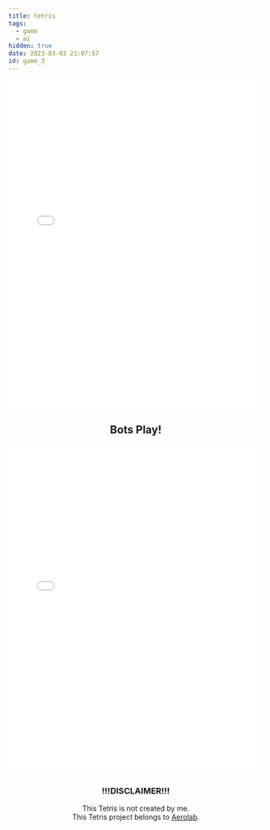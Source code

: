 ```yaml
---
title: tetris
tags:
  - game
  - ai
hidden: true
date: 2023-03-03 21:07:57
id: game_3
---
```


<iframe src="/javascript/tetris/custom_play.html" width="100%" height="650" style="border:0px solid black;">
</iframe>

<center><h2> Bots Play! </h2></center>

<iframe src="/javascript/tetris/custom_bot_play.html" width="100%" height="650" style="border:0px solid black;">
</iframe>

<center><h3> !!!DISCLAIMER!!!  </h3></center>
<center>
    <div> 
        This Tetris is not created by me. <br>
        This Tetris project belongs to <a href="http://aerolab.github.io/blockrain.js/">Aerolab</a>.
    </div>
</center>